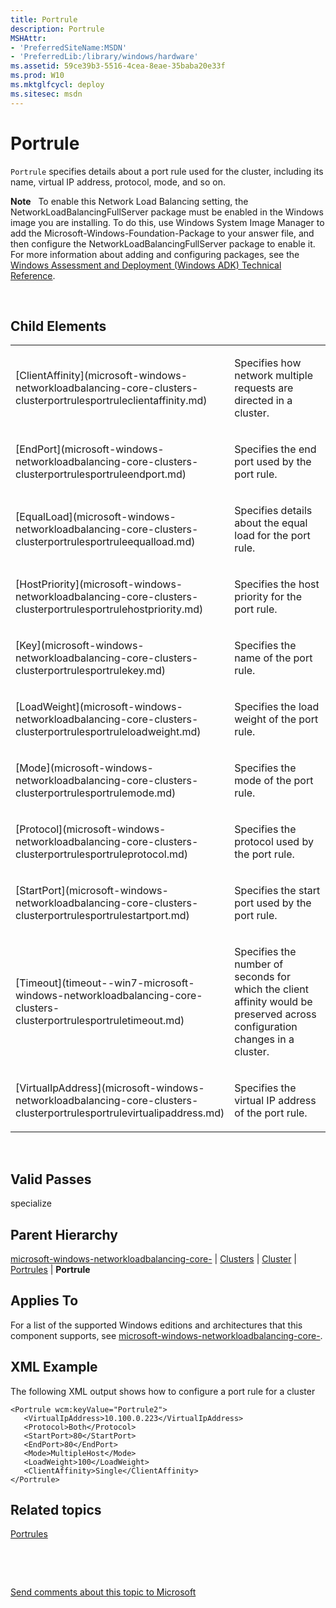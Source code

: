 ```yaml
---
title: Portrule
description: Portrule
MSHAttr:
- 'PreferredSiteName:MSDN'
- 'PreferredLib:/library/windows/hardware'
ms.assetid: 59ce39b3-5516-4cea-8eae-35baba20e33f
ms.prod: W10
ms.mktglfcycl: deploy
ms.sitesec: msdn
---
```


# Portrule


`Portrule` specifies details about a port rule used for the cluster, including its name, virtual IP address, protocol, mode, and so on.

**Note**  
To enable this Network Load Balancing setting, the NetworkLoadBalancingFullServer package must be enabled in the Windows image you are installing. To do this, use Windows System Image Manager to add the Microsoft-Windows-Foundation-Package to your answer file, and then configure the NetworkLoadBalancingFullServer package to enable it. For more information about adding and configuring packages, see the [Windows Assessment and Deployment (Windows ADK) Technical Reference](http://go.microsoft.com/fwlink/?LinkId=206587).

 

## Child Elements


<table>
<colgroup>
<col width="50%" />
<col width="50%" />
</colgroup>
<tbody>
<tr class="odd">
<td><p>[ClientAffinity](microsoft-windows-networkloadbalancing-core-clusters-clusterportrulesportruleclientaffinity.md)</p></td>
<td><p>Specifies how network multiple requests are directed in a cluster.</p></td>
</tr>
<tr class="even">
<td><p>[EndPort](microsoft-windows-networkloadbalancing-core-clusters-clusterportrulesportruleendport.md)</p></td>
<td><p>Specifies the end port used by the port rule.</p></td>
</tr>
<tr class="odd">
<td><p>[EqualLoad](microsoft-windows-networkloadbalancing-core-clusters-clusterportrulesportruleequalload.md)</p></td>
<td><p>Specifies details about the equal load for the port rule.</p></td>
</tr>
<tr class="even">
<td><p>[HostPriority](microsoft-windows-networkloadbalancing-core-clusters-clusterportrulesportrulehostpriority.md)</p></td>
<td><p>Specifies the host priority for the port rule.</p></td>
</tr>
<tr class="odd">
<td><p>[Key](microsoft-windows-networkloadbalancing-core-clusters-clusterportrulesportrulekey.md)</p></td>
<td><p>Specifies the name of the port rule.</p></td>
</tr>
<tr class="even">
<td><p>[LoadWeight](microsoft-windows-networkloadbalancing-core-clusters-clusterportrulesportruleloadweight.md)</p></td>
<td><p>Specifies the load weight of the port rule.</p></td>
</tr>
<tr class="odd">
<td><p>[Mode](microsoft-windows-networkloadbalancing-core-clusters-clusterportrulesportrulemode.md)</p></td>
<td><p>Specifies the mode of the port rule.</p></td>
</tr>
<tr class="even">
<td><p>[Protocol](microsoft-windows-networkloadbalancing-core-clusters-clusterportrulesportruleprotocol.md)</p></td>
<td><p>Specifies the protocol used by the port rule.</p></td>
</tr>
<tr class="odd">
<td><p>[StartPort](microsoft-windows-networkloadbalancing-core-clusters-clusterportrulesportrulestartport.md)</p></td>
<td><p>Specifies the start port used by the port rule.</p></td>
</tr>
<tr class="even">
<td><p>[Timeout](timeout--win7-microsoft-windows-networkloadbalancing-core-clusters-clusterportrulesportruletimeout.md)</p></td>
<td><p>Specifies the number of seconds for which the client affinity would be preserved across configuration changes in a cluster.</p></td>
</tr>
<tr class="odd">
<td><p>[VirtualIpAddress](microsoft-windows-networkloadbalancing-core-clusters-clusterportrulesportrulevirtualipaddress.md)</p></td>
<td><p>Specifies the virtual IP address of the port rule.</p></td>
</tr>
</tbody>
</table>

 

## Valid Passes


specialize

## Parent Hierarchy


[microsoft-windows-networkloadbalancing-core-](microsoft-windows-networkloadbalancing-core-.md) | [Clusters](microsoft-windows-networkloadbalancing-core-clusters.md) | [Cluster](microsoft-windows-networkloadbalancing-core-clusters-cluster.md) | [Portrules](microsoft-windows-networkloadbalancing-core-clusters-clusterportrules.md) | **Portrule**

## Applies To


For a list of the supported Windows editions and architectures that this component supports, see [microsoft-windows-networkloadbalancing-core-](microsoft-windows-networkloadbalancing-core--win7-microsoft-windows-networkloadbalancing-core-.md).

## XML Example


The following XML output shows how to configure a port rule for a cluster

``` syntax
<Portrule wcm:keyValue="Portrule2">
   <VirtualIpAddress>10.100.0.223</VirtualIpAddress>
   <Protocol>Both</Protocol>
   <StartPort>80</StartPort>
   <EndPort>80</EndPort>
   <Mode>MultipleHost</Mode>
   <LoadWeight>100</LoadWeight>
   <ClientAffinity>Single</ClientAffinity>
</Portrule>
```

## Related topics


[Portrules](microsoft-windows-networkloadbalancing-core-clusters-clusterportrules.md)

 

 

[Send comments about this topic to Microsoft](mailto:wsddocfb@microsoft.com?subject=Documentation%20feedback%20%5Bp_unattend\p_unattend%5D:%20Portrule%20%20RELEASE:%20%2810/3/2016%29&body=%0A%0APRIVACY%20STATEMENT%0A%0AWe%20use%20your%20feedback%20to%20improve%20the%20documentation.%20We%20don't%20use%20your%20email%20address%20for%20any%20other%20purpose,%20and%20we'll%20remove%20your%20email%20address%20from%20our%20system%20after%20the%20issue%20that%20you're%20reporting%20is%20fixed.%20While%20we're%20working%20to%20fix%20this%20issue,%20we%20might%20send%20you%20an%20email%20message%20to%20ask%20for%20more%20info.%20Later,%20we%20might%20also%20send%20you%20an%20email%20message%20to%20let%20you%20know%20that%20we've%20addressed%20your%20feedback.%0A%0AFor%20more%20info%20about%20Microsoft's%20privacy%20policy,%20see%20http://privacy.microsoft.com/default.aspx. "Send comments about this topic to Microsoft")





